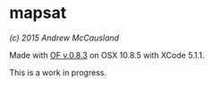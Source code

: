 # mapsat

*(c) 2015 Andrew McCausland*

Made with [OF v.0.8.3](http://openframeworks.cc/download/older.html) on OSX 10.8.5 with XCode 5.1.1.

This is a work in progress.
